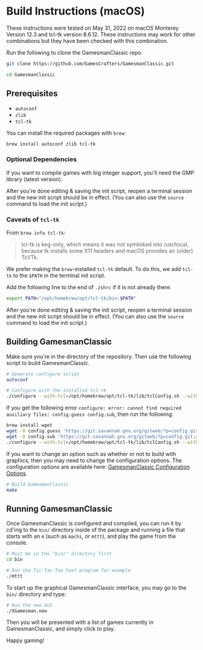# Build Instructions (macOS)

These instructions were tested on May 31, 2022 on macOS Monterey Version 12.3 and tcl-tk version 8.6.12. These instructions may work for other combinations but they have been checked with this combination.

Run the following to clone the GamesmanClassic repo.
```bash
git clone https://github.com/GamesCrafters/GamesmanClassic.git

cd GamesmanClassic
```

## Prerequisites

- `autoconf`
- `zlib`
- `tcl-tk`

You can install the required packages with `brew`:

```bash
brew install autoconf zlib tcl-tk
```

### Optional Dependencies

If you want to compile games with big integer support, you'll need the GMP library (latest version).

After you're done editing & saving the init script, reopen a terminal session and the new init script should be in effect. (You can also use the `source` command to load the init script.)

### Caveats of `tcl-tk`

From `brew info tcl-tk`:

> tcl-tk is keg-only, which means it was not symlinked into /usr/local, because tk installs some X11 headers and macOS provides an (older) Tcl/Tk.

We prefer making the `brew`-installed `tcl-tk` default. To do this, we add `tcl-tk` to the `$PATH` in the terminal init script.

Add the following line to the end of `.zshrc` if it is not already there.

```bash
export PATH="/opt/homebrew/opt/tcl-tk/bin:$PATH"
```

After you're done editing & saving the init script, reopen a terminal session and the new init script should be in effect. (You can also use the `source` command to load the init script.)

## Building GamesmanClassic

Make sure you're in the directory of the repository. Then use the following script to build GamesmanClassic.

```bash
# Generate configure script
autoconf

# Configure with the installed tcl-tk
./configure --with-tcl=/opt/homebrew/opt/tcl-tk/lib/tclConfig.sh --with-tk=/opt/homebrew/opt/tcl-tk/lib/tkConfig.sh
```

If you get the following error `configure: error: cannot find required auxiliary files: config.guess config.sub`, then run the following:

```bash
brew install wget
wget -O config.guess 'https://git.savannah.gnu.org/gitweb/?p=config.git;a=blob_plain;f=config.guess;hb=HEAD'
wget -O config.sub 'https://git.savannah.gnu.org/gitweb/?p=config.git;a=blob_plain;f=config.sub;hb=HEAD'
./configure --with-tcl=/opt/homebrew/opt/tcl-tk/lib/tclConfig.sh --with-tk=/opt/homebrew/opt/tcl-tk/lib/tkConfig.sh
```

If you want to change an option such as whether or not to build with graphics, then you may need to change the configuration options.
The configuration options are available here: [GamesmanClassic Configuration Options](build-configuration-options.md).

```bash
# Build GamesmanClassic
make
```

## Running GamesmanClassic

Once GamesmanClassic is configured and compiled, you can run it by cd'ing to the `bin/` directory inside of the package and running a file that starts with an `m` (such as `machi`, or `mttt`), and play the game from the console.

```bash
# Must be in the "bin/" directory first
cd bin

# Run the Tic-Tac-Toe text program for example
./mttt
```

To start up the graphical GamesmanClassic interface, you may go to the `bin/` directory and type:

```bash
# Run the new GUI
./XGamesman.new
```

Then you will be presented with a list of games currently in GamesmanClassic, and simply click to play.

Happy gaming!
